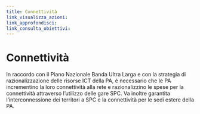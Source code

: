 ```yaml
---
title: Connettività
link_visualizza_azioni:
link_approfondisci:
link_consulta_obiettivi:
---
```

# Connettività

In raccordo con il Piano Nazionale Banda Ultra Larga e con la strategia di
razionalizzazione delle risorse ICT della PA, è necessario che le PA
incrementino la loro connettività alla rete e razionalizzino le spese per la
connettività attraverso l’utilizzo delle gare SPC. Va inoltre garantita
l’interconnessione dei territori a SPC e la connettività per le sedi estere
della PA.
